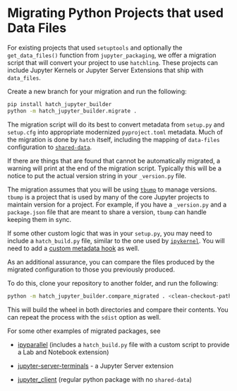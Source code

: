 # Migrating Python Projects that used Data Files

For existing projects that used `setuptools` and optionally the
`get_data_files()` function from `jupyter_packaging`, we offer a migration
script that will convert your project to use `hatchling`.
These projects can include Jupyter Kernels or Jupyter Server Extensions
that ship with `data_files`.

Create a new branch for your migration and run the following:

```bash
pip install hatch_jupyter_builder
python -m hatch_jupyter_builder.migrate .
```

The migration script will do its best to convert metadata
from `setup.py` and `setup.cfg` into appropriate modernized
`pyproject.toml` metadata. Much of the migration is done by
`hatch` itself, including the mapping of `data-files` configuration
to [`shared-data`](https://hatch.pypa.io/latest/plugins/builder/wheel/#options).

If there are things that are found that cannot be automatically
migrated, a warning will print at the end of the migration script.
Typically this will be a notice to put the actual version string
in your `_version.py` file.

The migration assumes that you will be using [`tbump`](https://github.com/your-tools/tbump) to manage versions.
`tbump` is a project that is used by many of the core Jupyter projects
to maintain version for a project. For example, if you have a `_version.py`
and a `package.json` file that are meant to share a version, `tbump`
can handle keeping them in sync.

If some other custom logic that was in your `setup.py`, you may need
to include a `hatch_build.py` file, similar to the one used by [`ipykernel`](https://github.com/ipython/ipykernel/blob/main/hatch_build.py). You will need to add a [custom metadata hook](https://hatch.pypa.io/latest/plugins/metadata-hook/custom/#custom-metadata-hook) as well.

As an additional assurance, you can compare the files produced by the
migrated configuration to those you previously produced.

To do this, clone your repository to another folder, and run the following:

```bash
python -m hatch_jupyter_builder.compare_migrated . <clean-checkout-path> wheel
```

This will build the wheel in both directories and compare their contents.
You can repeat the process with the `sdist` option as well.

For some other examples of migrated packages, see

- [ipyparallel](https://github.com/ipython/ipyparallel/blob/main/pyproject.toml) (includes a `hatch_build.py` file with a custom script to provide a Lab and Notebook extension)

- [jupyter-server-terminals](https://github.com/jupyter-server/jupyter_server_terminals/blob/main/pyproject.toml) - a Jupyter Server extension

- [jupyter_client](https://github.com/jupyter/jupyter_client/blob/main/pyproject.toml) (regular python package with no `shared-data`)
